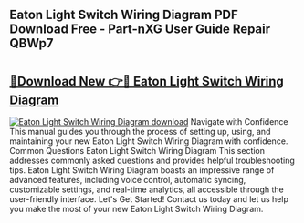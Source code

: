 ## Eaton Light Switch Wiring Diagram PDF Download Free - Part-nXG User Guide Repair QBWp7

# <h2><a href="http://dfhmg1e.blite.top/?on=Eaton+Light+Switch+Wiring+Diagram">🔗Download New 👉🔴 Eaton Light Switch Wiring Diagram</a></h2>

[![Eaton Light Switch Wiring Diagram download](https://i.imgur.com/lujVjoI.png)](http://dfhmg1e.blite.top/?on=Eaton+Light+Switch+Wiring+Diagram)
Navigate with Confidence This manual guides you through the process of setting up, using, and maintaining your new Eaton Light Switch Wiring Diagram with confidence. Common Questions Eaton Light Switch Wiring Diagram This section addresses commonly asked questions and provides helpful troubleshooting tips. Eaton Light Switch Wiring Diagram boasts an impressive range of advanced features, including voice control, automatic syncing, customizable settings, and real-time analytics, all accessible through the user-friendly interface. Let's Get Started! Contact us today and let us help you make the most of your new Eaton Light Switch Wiring Diagram.

